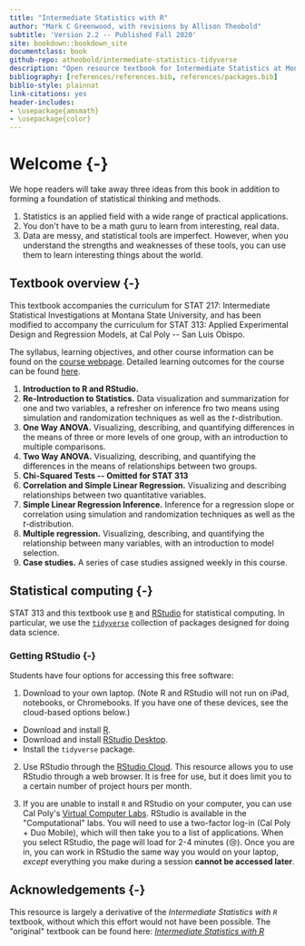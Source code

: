 ```yaml
--- 
title: "Intermediate Statistics with R"
author: "Mark C Greenwood, with revisions by Allison Theobold"
subtitle: 'Version 2.2 -- Published Fall 2020'
site: bookdown::bookdown_site
documentclass: book
github-repo: atheobold/intermediate-statistics-tidyverse
description: "Open resource textbook for Intermediate Statistics at Montana State University, revised to use tidyverse tools"
bibliography: [references/references.bib, references/packages.bib]
biblio-style: plainnat
link-citations: yes
header-includes:
- \usepackage{amsmath}
- \usepackage{color}
---
```




# Welcome {-}
 
We hope readers will take away three ideas from this book in addition to forming
a foundation of statistical thinking and methods.

1. Statistics is an applied field with a wide range of practical applications.
2. You don't have to be a math guru to learn from interesting, real data.
3. Data are messy, and statistical tools are imperfect. However, when you
understand the strengths and weaknesses of these tools, you can use them to
learn interesting things about the world.


## Textbook overview {-}

This textbook accompanies the curriculum for STAT 217: Intermediate Statistical 
Investigations at Montana State University, and has been modified to accompany
the curriculum for STAT 313: Applied Experimental Design and Regression Models,
at Cal Poly -- San Luis Obispo. 

The syllabus, learning objectives, and other course information can be found
on the [course webpage](https://github.com/atheobold/stat-313). Detailed
learning outcomes for the course can be found [here](https://github.com/atheobold/stat-313/blob/master/Fall%202020%20Details/Syllabus/learning_outcomes.md).

1. **Introduction to R and RStudio.**
2. **Re-Introduction to Statistics.** Data visualization and summarization for
one and two variables, a refresher on inference fro two means using 
simulation and randomization techniques as well as the $t$-distribution. 
3. **One Way ANOVA.** Visualizing, describing, and quantifying differences in 
the means of three or more levels of one group, with an introduction to multiple 
comparisons.
4. **Two Way ANOVA.** Visualizing, describing, and quantifying the differences in
the means of relationships between two groups. 
5. **Chi-Squared Tests -- Omitted for STAT 313**
6. **Correlation and Simple Linear Regression.** Visualizing and describing 
relationships between two quantitative variables. 
7. **Simple Linear Regression Inference.** Inference for a regression slope or
correlation using simulation and randomization techniques as well as the 
$t$-distribution.
8. **Multiple regression.** Visualizing, describing, and quantifying the 
relationship between many variables, with an introduction to model selection.
9. **Case studies.** A series of case studies assigned weekly in this course.


## Statistical computing {-}

STAT 313 and this textbook use [`R`](https://www.r-project.org/) and [RStudio](https://rstudio.com/products/rstudio/) for statistical computing. In
particular, we use the [`tidyverse`](https://www.tidyverse.org/) collection of
packages designed for doing data science. 

### Getting RStudio {-}

Students have four options for accessing this free software:

1. Download to your own laptop. (Note R and RStudio will not run on iPad,
notebooks, or Chromebooks. If you have one of these devices, see the cloud-based
options below.)

* Download and install [R](https://cloud.r-project.org/).
* Download and install [RStudio Desktop](https://rstudio.com/products/rstudio/).
* Install the `tidyverse` package.

2. Use RStudio through the [RStudio Cloud](https://login.rstudio.cloud/register?redirect=https%3A%2F%2Fclient.login.rstudio.cloud%2Foauth%2Flogin%3Fshow_auth%3D0%26show_login%3D1%26show_setup%3D1). This resource allows you
to use RStudio through a web browser. It is free for use, but it does limit you
to a certain number of project hours per month.

3. If you are unable to install `R` and RStudio on your computer, you can use
Cal Poly's
[Virtual Computer Labs](https://tech.calpoly.edu/virtual-computer-labs-appstream).
RStudio is available in the "Computational" labs. You will need to use a
two-factor log-in (Cal Poly + Duo Mobile), which will then take you to a list of 
applications. When you select RStudio, the page will load for 2-4 minutes 
(😢). Once you are in, you can work in RStudio the same way 
you would on your laptop, *except* everything you make during a session 
__cannot be accessed later__. 


## Acknowledgements {-}

This resource is largely a derivative of the _Intermediate Statistics with `R`_
textbook, without which this effort would not have been possible. The "original" 
textbook can be found here: 
[_Intermediate Statistics with R_](https://scholarworks.montana.edu/xmlui/bitstream/handle/1/2999/Greenwood-Book-v2.2.pdf?sequence=3&isAllowed=y)



